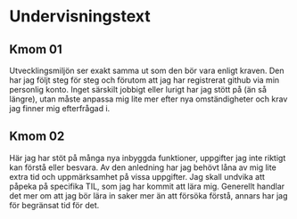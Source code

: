 # Undervisningstext

## Kmom 01

Utvecklingsmiljön ser exakt samma ut som den bör vara enligt kraven. Den har jag följt steg för steg och förutom att jag har registrerat github via min personlig konto.
Inget särskilt jobbigt eller lurigt har jag stött på (än så längre), utan måste anpassa mig lite mer efter nya omständigheter och krav jag finner mig efterfrågad i.

## Kmom 02

Här jag har stöt på många nya inbyggda funktioner, uppgifter jag inte riktigt kan förstå eller besvara. Av den anledning har jag behövt låna av mig lite extra tid och uppmärksamhet på vissa uppgifter. Jag skall undvika att påpeka på specifika TIL, som jag har kommit att lära mig. Generellt handlar det mer om att jag bör lära in saker mer än att försöka förstå, annars har jag för begränsat tid för det.
